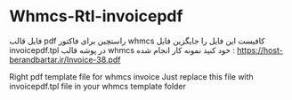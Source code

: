 # Whmcs-Rtl-invoicepdf
فایل قالب pdf راستچین برای فاکتور whmcs
کافیست این فایل را جایگزین فایل invoicepdf.tpl در پوشه قالب whmcs خود کنید
نمونه کار انجام شده :
https://host-berandbartar.ir/Invoice-38.pdf

Right pdf template file for whmcs invoice Just replace this file with invoicepdf.tpl file in your whmcs template folder

